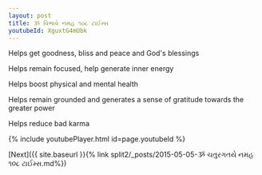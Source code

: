 ```yaml
---
layout: post
title: ૐ વિભાવે નમહ ૧૦૮ ટાઈમ્સ
youtubeId: XguxtG4mUbk
---
```

 
 
Helps get goodness, bliss and peace and God's blessings
 
Helps remain focused, help generate inner energy 
 
Helps boost physical and mental health 
 
Helps remain grounded and generates a sense of gratitude towards the greater power 
 
Helps reduce bad karma
 
 
 
 


{% include youtubePlayer.html id=page.youtubeId %}
 
[Next]({{ site.baseurl }}{% link  split2/_posts/2015-05-05-ૐ ચતુરગતયે નમહ ૧૦૮ ટાઈમ્સ.md%})
 
